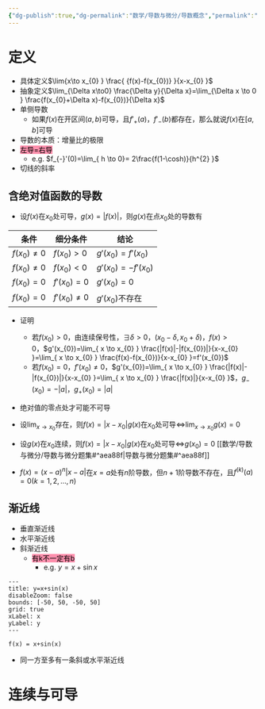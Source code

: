 ```yaml
---
{"dg-publish":true,"dg-permalink":"数学/导数与微分/导数概念","permalink":"/数学/导数与微分/导数概念/","dgHomeLink":true,"dgPassFrontmatter":false}
---
```



# 定义
- 具体定义$\lim{x\to x_{0} } \frac{ {f(x)-f(x_{0})} }{x-x_{0} }$
- 抽象定义$\lim_{\Delta x\to0} \frac{\Delta y}{\Delta x}=\lim_{\Delta x \to 0 } \frac{f(x_{0}+\Delta x)-f(x_{0})}{\Delta x}$
- 单侧导数
	- 如果$f(x)$在开区间$(a,b)$可导，且$f'_{+}(a)$，$f'_{-}(b)$都存在，那么就说$f(x)$在$[a,b]$可导
- 导数的本质：增量比的极限
- <mark style="background: #FF5582A6;">左导=右导</mark>
	- e.g. $f_{-}'(0)=\lim_{ h \to 0}= 2\frac{f(1-\cosh)}{h^{2} }$
- 切线的斜率

## 含绝对值函数的导数
- 设$f(x)$在$x_{0}$处可导，$g(x)=|f(x)|$，则$g(x)$在点$x_{0}$处的导数有

| 条件            | 细分条件         | 结论                   |
| --------------- | ---------------- | ---------------------- |
| $f(x_{0})\neq0$ | $f(x_{0})>0$     | $g'(x_{0})=f'(x_{0})$  |
| $f(x_{0})\neq0$ | $f(x_{0})<0$     | $g'(x_{0})=-f'(x_{0})$ |
| $f(x_{0})=0$    | $f'(x_{0})=0$    | $g'(x_{0})=0$          |
| $f(x_{0})=0$    | $f'(x_{0})\neq0$ | $g'(x_{0})$不存在      |

- 证明
	- 若$f(x_{0})>0$，由连续保号性，$\exists \delta>0$，$(x_{0}-\delta,x_{0}+\delta)$，$f(x)>0$，$g'(x_{0})=\lim_{ x \to x_{0} } \frac{|f(x)|-|f(x_{0})|}{x-x_{0} }=\lim_{ x \to x_{0} } \frac{f(x)-f(x_{0})}{x-x_{0} }=f'(x_{0})$
	-  若$f(x_{0})=0$，$f'(x_{0})\neq0$，$g'(x_{0})=\lim_{ x \to x_{0} } \frac{|f(x)|-|f(x_{0})|}{x-x_{0} }=\lim_{ x \to x_{0} } \frac{|f(x)|}{x-x_{0} }$，$g_{-}(x_{0})=-|a|$，$g_{+}(x_{0})=|a|$

- 绝对值的零点处才可能不可导
- 设$\lim_{ x \to x_{0} }$存在，则$f(x)=|x-x_{0}|g(x)$在$x_{0}$处可导$\iff$$\lim_{ x \to x_{0} }g(x)=0$
- 设$g(x)$在$x_{0}$连续，则$f(x)=|x-x_{0}|g(x)$在$x_{0}$处可导$\iff$$g(x_{0})=0$ [[数学/导数与微分/导数与微分题集#^aea88f|导数与微分题集#^aea88f]]
- $f(x)=(x-a)^{n}|x-a|$在$x=a$处有$n$阶导数，但$n+1$阶导数不存在，且$f^{(k)}(a)=0(k=1,2,\dots,n)$

## 渐近线
- 垂直渐近线
- 水平渐近线
- 斜渐近线
	- <mark style="background: #FF5582A6;">有k不一定有b</mark> 
		- e.g. $y=x+\sin x$
```functionplot
---
title: y=x+sin(x)
disableZoom: false
bounds: [-50, 50, -50, 50]
grid: true
xLabel: x
yLabel: y
---

f(x) = x+sin(x)
```

- 同一方至多有一条斜或水平渐近线

# 连续与可导